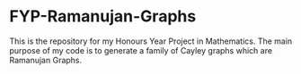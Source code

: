 # FYP-Ramanujan-Graphs
This is the repository for my Honours Year Project in Mathematics. The main purpose of my code is to generate a family of Cayley graphs which are Ramanujan Graphs.